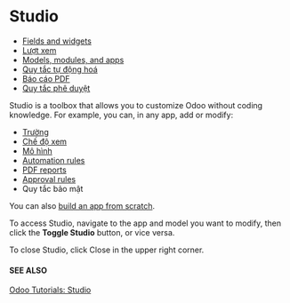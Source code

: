 # Studio

* [Fields and widgets](studio/fields.md)
* [Lượt xem](studio/views.md)
* [Models, modules, and apps](studio/models_modules_apps.md)
* [Quy tắc tự động hoá](studio/automated_actions.md)
* [Báo cáo PDF](studio/pdf_reports.md)
* [Quy tắc phê duyệt](studio/approval_rules.md)

Studio is a toolbox that allows you to customize Odoo without coding knowledge. For example, you
can, in any app, add or modify:

- [Trường](studio/fields.md)
- [Chế độ xem](studio/views.md)
- [Mô hình](studio/models_modules_apps.md)
- [Automation rules](studio/automated_actions.md)
- [PDF reports](studio/pdf_reports.md)
- [Approval rules](studio/approval_rules.md)
- Quy tắc bảo mật

You can also [build an app from scratch](studio/models_modules_apps.md).

<a id="studio-access"></a>

To access Studio, navigate to the app and model you want to modify, then click the **Toggle Studio**
button, or vice versa.

To close Studio, click Close in the upper right corner.

#### SEE ALSO
[Odoo Tutorials: Studio](https://www.odoo.com/slides/studio-31)
